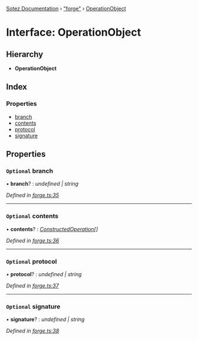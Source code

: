 [Sotez Documentation](../README.md) › ["forge"](../modules/_forge_.md) › [OperationObject](_forge_.operationobject.md)

# Interface: OperationObject


## Hierarchy

* **OperationObject**

## Index

### Properties

* [branch](_forge_.operationobject.md#optional-branch)
* [contents](_forge_.operationobject.md#optional-contents)
* [protocol](_forge_.operationobject.md#optional-protocol)
* [signature](_forge_.operationobject.md#optional-signature)

## Properties

### `Optional` branch

• **branch**? : *undefined | string*

*Defined in [forge.ts:35](https://github.com/KZen-networks/sotez/blob/80ad203/src/forge.ts#L35)*

___

### `Optional` contents

• **contents**? : *[ConstructedOperation](_forge_.constructedoperation.md)[]*

*Defined in [forge.ts:36](https://github.com/KZen-networks/sotez/blob/80ad203/src/forge.ts#L36)*

___

### `Optional` protocol

• **protocol**? : *undefined | string*

*Defined in [forge.ts:37](https://github.com/KZen-networks/sotez/blob/80ad203/src/forge.ts#L37)*

___

### `Optional` signature

• **signature**? : *undefined | string*

*Defined in [forge.ts:38](https://github.com/KZen-networks/sotez/blob/80ad203/src/forge.ts#L38)*